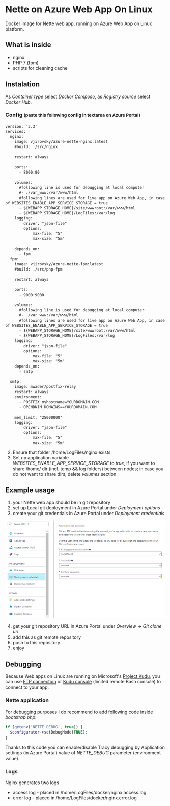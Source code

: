 # Nette on Azure Web App On Linux

Docker image for Nette web app, running on Azure Web App on Linux platform.

## What is inside
- nginx
- PHP 7 (fpm)
- scripts for cleaning cache

## Instalation

As <em>Container type</em> select <em>Docker Compose</em>, as <em>Registry source</em> select <em>Docker Hub</em>.

### Config <small>(paste this following config in textarea on Azure Portal)</small>

```docker
version: '3.3'
services:
  nginx:
    image: vjirovsky/azure-nette-nginx:latest
    #build: ./src/nginx

    restart: always

    ports:
      - 8000:80

    volumes:
      #following line is used for debugging at local computer
      #- ./var_www:/var/www/html
      #following lines are used for live app on Azure Web App, in case of WEBSITES_ENABLE_APP_SERVICE_STORAGE = true
      - ${WEBAPP_STORAGE_HOME}/site/wwwroot:/var/www/html
      - ${WEBAPP_STORAGE_HOME}/LogFiles:/var/log
    logging:
        driver: "json-file"
        options:
            max-file: "5"
            max-size: "5m"

    depends_on:
      - fpm
  fpm:
    image: vjirovsky/azure-nette-fpm:latest
    #build: ./src/php-fpm

    restart: always

    ports:
      - 9000:9000

    volumes:
      #following line is used for debugging at local computer
      #- ./var_www:/var/www/html
      #following lines are used for live app on Azure Web App, in case of WEBSITES_ENABLE_APP_SERVICE_STORAGE = true
      - ${WEBAPP_STORAGE_HOME}/site/wwwroot:/var/www/html
      - ${WEBAPP_STORAGE_HOME}/LogFiles:/var/log
    logging:
        driver: "json-file"
        options:
            max-file: "5"
            max-size: "5m"
    depends_on:
      - smtp

  smtp:
    image: mwader/postfix-relay
    restart: always
    environment:
      - POSTFIX_myhostname=YOURDOMAIN.COM
      - OPENDKIM_DOMAINS==YOURDOMAIN.COM

    mem_limit: "25000000"
    logging:
        driver: "json-file"
        options:
            max-file: "5"
            max-size: "5m" 

```

2. Ensure that folder /home/LogFiles/nginx exists
3. Set up application variable <em>WEBSITES_ENABLE_APP_SERVICE_STORAGE</em> to <em>true</em>, if you want to share /home/ dir (incl. temp && log folders) between nodes; in case you do not want to share dirs, delete <em>volumes</em> section.


## Example usage
1. your Nette web app should be in git repository
2. set up Local git deployment in Azure Portal under _Deployment options_
3. create your git credentials in Azure Portal under _Deployment credentials_

![Azure portal - Azure Web App On Linux - git credentials](https://raw.githubusercontent.com/vjirovsky/docker-azure-webapp-nette-nginx/master/docs/azure-git-credentials.png)

4. get your git repository URL in Azure Portal under _Overview_ -> _Git clone url_
5. add this as git remote repository
6. push to this repository
7. enjoy

## Debugging
Because Web apps on Linux are running on Microsoft's [Project Kudu](https://github.com/projectkudu/kudu), you can use [FTP connection](https://github.com/projectkudu/kudu/wiki/Accessing-files-via-ftp) or [Kudu console](https://github.com/projectkudu/kudu/wiki/Kudu-console) (limited remote Bash console) to connect to your app.

### Nette application

For debugging purposes I do recommend to add following code inside <em>bootstrap.php</em>:

```php
if (getenv('NETTE_DEBUG', true)) {
  $configurator->setDebugMode(TRUE);
}
```

Thanks to this code you can enable/disable Tracy debugging by Application settings (in Azure Portal) value of <em>NETTE_DEBUG</em> parameter (environment value).

### Logs
Nginx generates two logs

- access log - placed in /home/LogFiles/docker/nginx.access.log
- error log - placed in /home/LogFiles/docker/nginx.error.log

